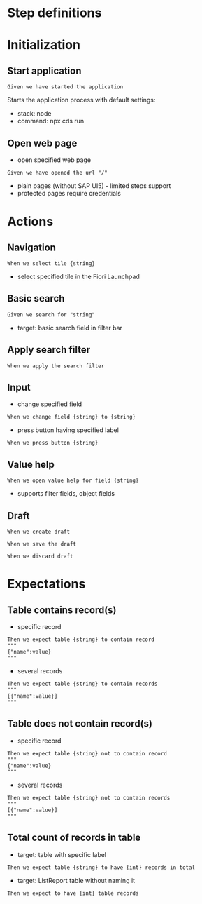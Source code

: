 Step definitions
================

# Initialization

## Start application
```gherkin
Given we have started the application
```
Starts the application process with default settings:
- stack: node
- command: npx cds run

## Open web page

* open specified web page
```gherkin
Given we have opened the url "/"
```
* plain pages (without SAP UI5) - limited steps support
* protected pages require credentials

# Actions

## Navigation

```gherkin
When we select tile {string}
```

* select specified tile in the Fiori Launchpad

## Basic search

```gherkin
Given we search for "string"
```
* target: basic search field in filter bar

## Apply search filter

```gherkin
When we apply the search filter
```

## Input

* change specified field

```gherkin
When we change field {string} to {string}
```

* press button having specified label

```gherkin
When we press button {string}
```

## Value help

```gherkin
When we open value help for field {string}
```
* supports filter fields, object fields

## Draft

```gherkin
When we create draft
```

```gherkin
When we save the draft
```

```gherkin
When we discard draft
```

# Expectations

## Table contains record(s)

* specific record

```gherkin
Then we expect table {string} to contain record
"""
{"name":value}
"""
```

* several records

```gherkin
Then we expect table {string} to contain records
"""
[{"name":value}]
"""
```


## Table does not contain record(s)

* specific record

```gherkin
Then we expect table {string} not to contain record
"""
{"name":value}
"""
```

* several records

```gherkin
Then we expect table {string} not to contain records
"""
[{"name":value}]
"""
```

## Total count of records in table

* target: table with specific label
```gherkin
Then we expect table {string} to have {int} records in total
```

* target: ListReport table without naming it
```gherkin
Then we expect to have {int} table records
```
